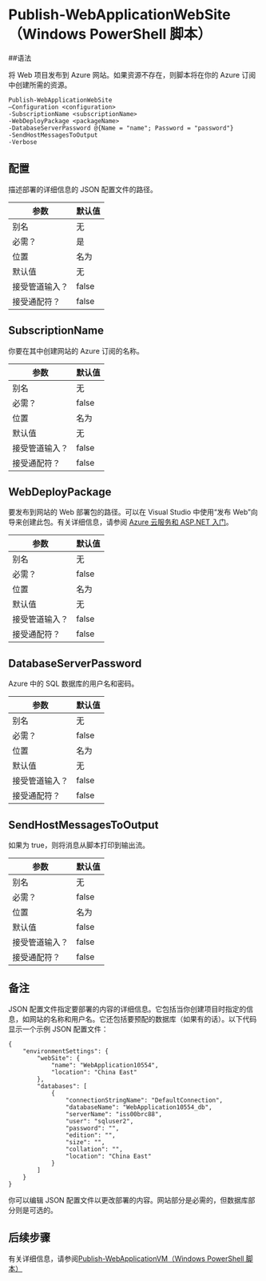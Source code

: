 <properties
   pageTitle="Publish-WebApplicationWebSite（Windows PowerShell 脚本）| Azure"
   description="了解如何将 Web 项目发布到 Azure 网站。如果资源不存在，则此脚本将在你的 Azure 订阅中创建所需的资源。"
   services="visual-studio-online"
   documentationCenter="na"
   authors="TomArcher"
   manager="douge"
   editor="" />
<tags
   ms.service="multiple"
   ms.date="04/18/2016"
   wacn.date="05/16/2016" />

# Publish-WebApplicationWebSite（Windows PowerShell 脚本）

##语法

将 Web 项目发布到 Azure 网站。如果资源不存在，则脚本将在你的 Azure 订阅中创建所需的资源。

	Publish-WebApplicationWebSite
	–Configuration <configuration>
	-SubscriptionName <subscriptionName>
	-WebDeployPackage <packageName>
	-DatabaseServerPassword @{Name = "name"; Password = "password"}
	-SendHostMessagesToOutput
	-Verbose


## 配置

描述部署的详细信息的 JSON 配置文件的路径。

|参数|默认值|
|---|---|
|别名|无|
|必需？|是|
|位置|名为|
|默认值|无|
|接受管道输入？|false|
|接受通配符？|false|

## SubscriptionName

你要在其中创建网站的 Azure 订阅的名称。

|参数|默认值|
|---|---|
|别名|无|
|必需？|false|
|位置|名为|
|默认值|无|
|接受管道输入？|false|
|接受通配符？|false|

## WebDeployPackage

要发布到网站的 Web 部署包的路径。可以在 Visual Studio 中使用“发布 Web”向导来创建此包。有关详细信息，请参阅 [Azure 云服务和 ASP.NET 入门](/documentation/articles/vs-azure-tools-publish-webapplicationwebsite-windows-powershell-script/)。

|参数|默认值|
|---|---|
|别名|无|
|必需？|false|
|位置|名为|
|默认值|无|
|接受管道输入？|false|
|接受通配符？|false|

## DatabaseServerPassword

Azure 中的 SQL 数据库的用户名和密码。

|参数|默认值|
|---|---|
|别名|无|
|必需？|false|
|位置|名为|
|默认值|无|
|接受管道输入？|false|
|接受通配符？|false|

## SendHostMessagesToOutput

如果为 true，则将消息从脚本打印到输出流。

|参数|默认值|
|---|---|
|别名|无|
|必需？|false|
|位置|名为|
|默认值|false|
|接受管道输入？|false|
|接受通配符？|false|

## 备注

JSON 配置文件指定要部署的内容的详细信息。它包括当你创建项目时指定的信息，如网站的名称和用户名。它还包括要预配的数据库（如果有的话）。以下代码显示一个示例 JSON 配置文件：

	{
	    "environmentSettings": {
	        "webSite": {
	            "name": "WebApplication10554",
	            "location": "China East"
	        },
	        "databases": [
	            {
	                "connectionStringName": "DefaultConnection",
	                "databaseName": "WebApplication10554_db",
	                "serverName": "iss00brc88",
	                "user": "sqluser2",
	                "password": "",
	                "edition": "",
	                "size": "",
	                "collation": "",
	                "location": "China East"
	            }
	        ]
	    }
	}

你可以编辑 JSON 配置文件以更改部署的内容。网站部分是必需的，但数据库部分则是可选的。

## 后续步骤

有关详细信息，请参阅[Publish-WebApplicationVM（Windows PowerShell 脚本）](/documentation/articles/vs-azure-tools-publish-webapplicationvm/)

<!---HONumber=Mooncake_0509_2016-->